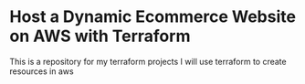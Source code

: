 # Host a Dynamic Ecommerce Website on AWS with Terraform
This is a repository for my terraform projects 
I will use terraform to create resources in aws
